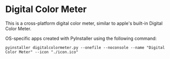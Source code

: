 # Digital Color Meter

This is a cross-platform digital color meter, similar to apple's built-in Digital Color Meter.

OS-specific apps created with PyInstaller using the following command:

```
pyinstaller digitalcolormeter.py --onefile --noconsole --name "Digital Color Meter" --icon "./icon.ico"
```